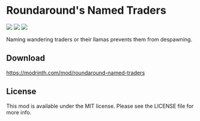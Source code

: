 # Roundaround's Named Traders

<img src="https://img.shields.io/badge/Loader-Fabric-%23313e51?style=for-the-badge"/>
<img src="https://img.shields.io/badge/MC-1.19-%23313e51?style=for-the-badge"/>
<img src="https://img.shields.io/badge/Side-Server-%23313e51?style=for-the-badge"/>

Naming wandering traders or their llamas prevents them from despawning.

## Download

https://modrinth.com/mod/roundaround-named-traders

## License

This mod is available under the MIT license. Please see the LICENSE file for more info.